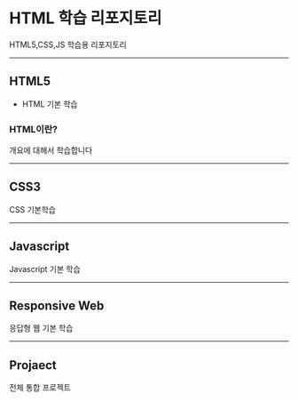 # HTML 학습 리포지토리
HTML5,CSS,JS 학습용 리포지토리


------------------------------------
## HTML5
- HTML 기본 학습

### HTML이란?
개요에 대해서 학습합니다

-----------------------------------
## CSS3
CSS 기본학습

-----------------------------------

## Javascript
Javascript 기본 학습

---------------------------------------

## Responsive Web
응답형 웹 기본 학습

------------------------------------

## Projaect
전체 통합 프로젝트
